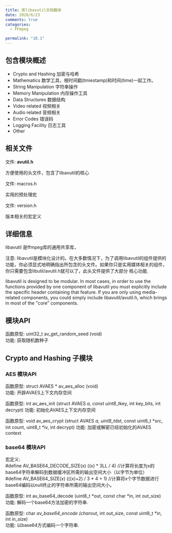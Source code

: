```yaml
---
title: 库libavutil文档翻译
date: 2020/6/23
comments: true
categories:
  - FFmpeg

permalink: "10.1"
---
```

## 包含模块概述

* Crypto and Hashing 加密与哈希
* Mathematics 数学工具，根时间戳(tmiestamp)和时间(time)一起工作。
* String Manipulation 字符串操作
* Memory Manipulation 内存操作工具
* Data Structures 数据结构
* Video related 视频相关
* Audio related 音频相关
* Error Codes 错误码
* Logging Facility 日志工具
* Other

## 相关文件

文件: **avutil.h**

方便使用的头文件，包含了libavutil的核心

文件: macros.h

实用的预处理宏

文件: version.h

版本相关的宏定义

## 详细信息

libavutil 是ffmpeg库的通用共享库，

注意:
libavutil是模块化设计的。在大多数情况下，为了调用libavutil的组件提供的功能，你必须显式地明确指出所包含的头文件。如果你只是实用媒体相关的组件，你只需要包含libutil/avutil.h就可以了，此头文件提供了大部分 核心功能.

libavutil is designed to be modular. In most cases, in order to use the functions provided by one component of libavutil you must explicitly include the specific header containing that feature. If you are only using media-related components, you could simply include libavutil/avutil.h, which brings in most of the "core" components.

## 模块API

函数原型: uint32_t av_get_random_seed (void)  
功能: 获取随机数种子

## Crypto and Hashing 子模块

### AES 模块API

函数原型: struct AVAES * av_aes_alloc (void)  
功能: 开辟AVAES上下文内存空间

函数原型: int av_aes_init (struct AVAES *a, const uint8_t*key, int key_bits, int decrypt)
功能: 初始化AVAES上下文内存空间

函数原型: void av_aes_crypt (struct AVAES *a, uint8_t*dst, const uint8_t *src, int count, uint8_t *iv, int decrypt)
功能: 加密或解密已经初始化的AVAES context

### base64 模块API

宏定义:  
\#define AV_BASE64_DECODE_SIZE(x) ((x) * 3LL / 4) //计算将长度为x的base64字符串解码到数据缓冲区所需的输出空间大小（以字节为单位）  
\#define AV_BASE64_SIZE(x) (((x)+2) / 3 * 4 + 1) //计算将x个字节数据进行base64编码以null终止的字符串所需的输出空间大小。  

函数原型: int av_base64_decode (uint8_t *out, const char *in, int out_size)  
功能: 解码一个base64方法加密的字符串.  

函数原型: char *av_base64_encode (char*out, int out_size, const uint8_t *in, int in_size)  
功能: 以base64方式编码一个字符串.
